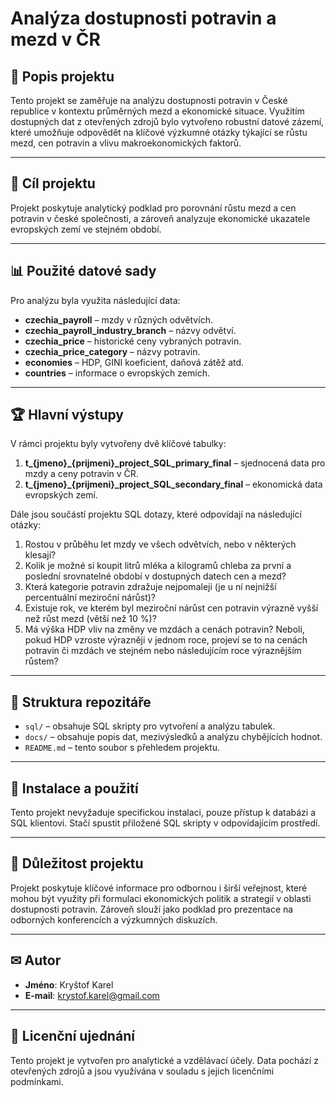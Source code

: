 # Analýza dostupnosti potravin a mezd v ČR

## 📌 Popis projektu
Tento projekt se zaměřuje na analýzu dostupnosti potravin v České republice v kontextu průměrných mezd a ekonomické situace. Využitím dostupných dat z otevřených zdrojů bylo vytvořeno robustní datové zázemí, které umožňuje odpovědět na klíčové výzkumné otázky týkající se růstu mezd, cen potravin a vlivu makroekonomických faktorů.

---

## 🎯 Cíl projektu
Projekt poskytuje analytický podklad pro porovnání růstu mezd a cen potravin v české společnosti, a zároveň analyzuje ekonomické ukazatele evropských zemí ve stejném období.

---

## 📊 Použité datové sady
Pro analýzu byla využita následující data:
- **czechia_payroll** – mzdy v různých odvětvích.
- **czechia_payroll_industry_branch** – názvy odvětví.
- **czechia_price** – historické ceny vybraných potravin.
- **czechia_price_category** – názvy potravin.
- **economies** – HDP, GINI koeficient, daňová zátěž atd.
- **countries** – informace o evropských zemích.

---

## 🏆 Hlavní výstupy
V rámci projektu byly vytvořeny dvě klíčové tabulky:

1. **t_{jmeno}_{prijmeni}_project_SQL_primary_final** – sjednocená data pro mzdy a ceny potravin v ČR.
2. **t_{jmeno}_{prijmeni}_project_SQL_secondary_final** – ekonomická data evropských zemí.

Dále jsou součástí projektu SQL dotazy, které odpovídají na následující otázky:
1. Rostou v průběhu let mzdy ve všech odvětvích, nebo v některých klesají?
2. Kolik je možné si koupit litrů mléka a kilogramů chleba za první a poslední srovnatelné období v dostupných datech cen a mezd?
3. Která kategorie potravin zdražuje nejpomaleji (je u ní nejnižší percentuální meziroční nárůst)?
4. Existuje rok, ve kterém byl meziroční nárůst cen potravin výrazně vyšší než růst mezd (větší než 10 %)?
5. Má výška HDP vliv na změny ve mzdách a cenách potravin? Neboli, pokud HDP vzroste výrazněji v jednom roce, projeví se to na cenách potravin či mzdách ve stejném nebo následujícím roce výraznějším růstem?

---

## 📂 Struktura repozitáře
- `sql/` – obsahuje SQL skripty pro vytvoření a analýzu tabulek.
- `docs/` – obsahuje popis dat, mezivýsledků a analýzu chybějících hodnot.
- `README.md` – tento soubor s přehledem projektu.

---

## 📌 Instalace a použití
Tento projekt nevyžaduje specifickou instalaci, pouze přístup k databázi a SQL klientovi. Stačí spustit přiložené SQL skripty v odpovídajícím prostředí.

---

## 🤝 Důležitost projektu
Projekt poskytuje klíčové informace pro odbornou i širší veřejnost, které mohou být využity při formulaci ekonomických politik a strategií v oblasti dostupnosti potravin. Zároveň slouží jako podklad pro prezentace na odborných konferencích a výzkumných diskuzích.

---

## ✉ Autor
- **Jméno**: Kryštof Karel
- **E-mail**: krystof.karel@gmail.com

---

## 📜 Licenční ujednání
Tento projekt je vytvořen pro analytické a vzdělávací účely. Data pochází z otevřených zdrojů a jsou využívána v souladu s jejich licenčními podmínkami.

